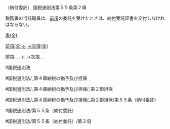 （納付委託）
国税通則法第５５条第２項

税務署の当該職員は、[前項](国税通則法＿＿＿＿＿第５５条第１項)の委託を受けたときは、納付受託証書を交付しなければならない。

[条(全)](国税通則法＿＿＿＿＿第５５条_.md)

[前項(全)←](国税通則法＿＿＿＿＿第５５条第１項_.md)    [→次項(全)](国税通則法＿＿＿＿＿第５５条第３項_.md)

[前項 　 ←](国税通則法＿＿＿＿＿第５５条第１項.md)    [→次項 　 ](国税通則法＿＿＿＿＿第５５条第３項.md)



#国税通則法

#国税通則法/_第４章納税の猶予及び担保

#国税通則法/_第４章納税の猶予及び担保/_第２節担保

#国税通則法/_第４章納税の猶予及び担保/_第２節担保/第５５条（納付委託）

#国税通則法/第５５条（納付委託）

#国税通則法/第５５条（納付委託）/第２項

